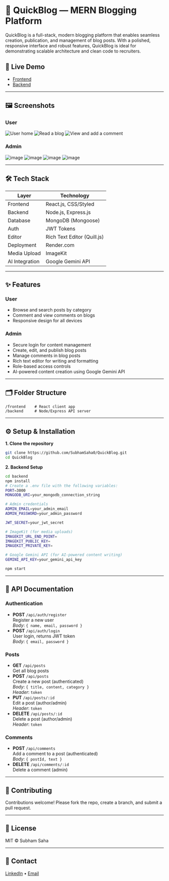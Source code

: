 # 📝 QuickBlog — MERN Blogging Platform

QuickBlog is a full-stack, modern blogging platform that enables seamless creation, publication, and management of blog posts. With a polished, responsive interface and robust features, QuickBlog is ideal for demonstrating scalable architecture and clean code to recruiters.

## 🚀 Live Demo

- [Frontend](https://quickblog-frontend.onrender.com/)  
- [Backend](https://quickblog-aao4.onrender.com/)
---

## 🖼️ Screenshots

### User
![User home](https://github.com/user-attachments/assets/ccc2df28-7c4c-402e-bb8e-a2e24979c4ea)
![Read a blog](https://github.com/user-attachments/assets/e96c74fc-93d4-47d6-b88b-df4dfbd95d4d)
![View and add a comment](https://github.com/user-attachments/assets/aed007e9-595c-4244-a93c-aea3305a1593)

### Admin
![image](https://github.com/user-attachments/assets/4009dd80-68d6-41cb-868d-c7d748559e48)
![image](https://github.com/user-attachments/assets/1d1a0ecc-b8d6-4297-93cd-0dbcbd0f7ad7)
![image](https://github.com/user-attachments/assets/c1a409a1-0b7a-49a5-b37d-629500ae1ece)
![image](https://github.com/user-attachments/assets/bc5a48dd-5903-4951-84ac-2bbdfa9e63be)

---

## 🛠️ Tech Stack

| Layer        | Technology                   |
| ------------ | --------------------------- |
| Frontend     | React.js, CSS/Styled        |
| Backend      | Node.js, Express.js         |
| Database     | MongoDB (Mongoose)          |
| Auth         | JWT Tokens                  |
| Editor       | Rich Text Editor (Quill.js) |
| Deployment   | Render.com                  |
| Media Upload | ImageKit                    |
| AI Integration | Google Gemini API  |

---

## ✨ Features

### User
- Browse and search posts by category 
- Comment and view comments on blogs
- Responsive design for all devices

### Admin
- Secure login for content management
- Create, edit, and publish blog posts
- Manage comments in blog posts 
- Rich text editor for writing and formatting
- Role-based access controls
- AI-powered content creation using Google Gemini API

---

## 🗂️ Folder Structure

```
/frontend    # React client app
/backend     # Node/Express API server
```

---
## ⚙️ Setup & Installation

**1. Clone the repository**
```bash
git clone https://github.com/SubhamSaha0/QuickBlog.git
cd QuickBlog
```

**2. Backend Setup**
```bash
cd backend
npm install
# Create a .env file with the following variables:
PORT=3000
MONGODB_URI=your_mongodb_connection_string

# Admin credentials
ADMIN_EMAIL=your_admin_email
ADMIN_PASSWORD=your_admin_password

JWT_SECRET=your_jwt_secret

# ImageKit (for media uploads)
IMAGEKIT_URL_END_POINT=
IMAGEKIT_PUBLIC_KEY=
IMAGEKIT_PRIVATE_KEY=

# Google Gemini API (for AI-powered content writing)
GEMINI_API_KEY=your_gemini_api_key

npm start
```
---

## 🧪 API Documentation

### Authentication
- **POST** `/api/auth/register`  
  Register a new user  
  _Body_: `{ name, email, password }`
- **POST** `/api/auth/login`  
  User login, returns JWT token  
  _Body_: `{ email, password }`

### Posts
- **GET** `/api/posts`  
  Get all blog posts
- **POST** `/api/posts`  
  Create a new post (authenticated)  
  _Body_: `{ title, content, category }`  
  _Header_: `token`
- **PUT** `/api/posts/:id`  
  Edit a post (author/admin)  
  _Header_: `token`
- **DELETE** `/api/posts/:id`  
  Delete a post (author/admin)  
  _Header_: `token`

### Comments
- **POST** `/api/comments`  
  Add a comment to a post (authenticated)  
  _Body_: `{ postId, text }`
- **DELETE** `/api/comments/:id`  
  Delete a comment (admin)

---

## 📝 Contributing

Contributions welcome! Please fork the repo, create a branch, and submit a pull request.

---

## 📄 License

MIT © Subham Saha

---

## 👤 Contact

[LinkedIn](https://www.linkedin.com/in/your-linkedin/) • [Email](mailto:subhamsaha2511@gmail.com)

